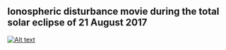 ## Ionospheric disturbance movie during the total solar eclipse of 21 August 2017


[![Alt text](https://i.ytimg.com/vi/04Nc5xKAiY0/hqdefault.jpg)](https://www.youtube.com/watch?v=04Nc5xKAiY0)
